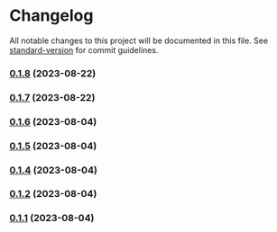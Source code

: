 # Changelog

All notable changes to this project will be documented in this file. See [standard-version](https://github.com/conventional-changelog/standard-version) for commit guidelines.

### [0.1.8](https://github.com/localazy/languages/compare/v0.1.7...v0.1.8) (2023-08-22)

### [0.1.7](https://github.com/localazy/languages/compare/v0.1.6...v0.1.7) (2023-08-22)

### [0.1.6](https://github.com/localazy/languages/compare/v0.1.5...v0.1.6) (2023-08-04)

### [0.1.5](https://github.com/localazy/languages/compare/v0.1.4...v0.1.5) (2023-08-04)

### [0.1.4](https://github.com/localazy/languages/compare/v0.1.3...v0.1.4) (2023-08-04)

### [0.1.2](https://github.com/localazy/languages/compare/v0.1.1...v0.1.2) (2023-08-04)

### [0.1.1](https://github.com/localazy/languages/compare/v0.1.0...v0.1.1) (2023-08-04)

